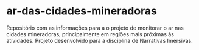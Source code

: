 # ar-das-cidades-mineradoras

Repositório com as informações para a o projeto de monitorar o ar nas cidades mineradoras, principalmente em regiões mais próximas às atividades. Projeto desenvolvido para a disciplina de Narrativas Imersivas.
